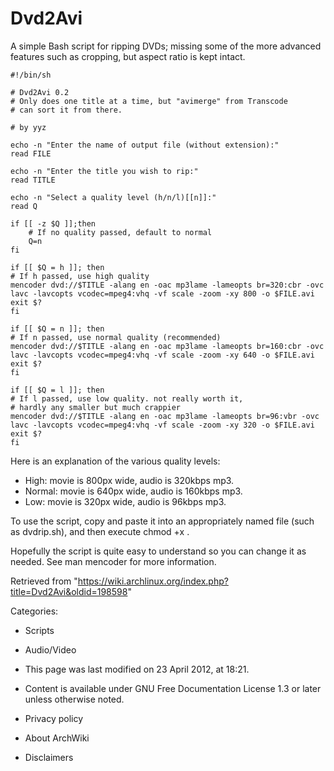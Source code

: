 Dvd2Avi
=======

A simple Bash script for ripping DVDs; missing some of the more advanced
features such as cropping, but aspect ratio is kept intact.

    #!/bin/sh

    # Dvd2Avi 0.2
    # Only does one title at a time, but "avimerge" from Transcode
    # can sort it from there.

    # by yyz

    echo -n "Enter the name of output file (without extension):"
    read FILE

    echo -n "Enter the title you wish to rip:"
    read TITLE

    echo -n "Select a quality level (h/n/l)[[n]]:"
    read Q

    if [[ -z $Q ]];then 
        # If no quality passed, default to normal
        Q=n
    fi

    if [[ $Q = h ]]; then 
    # If h passed, use high quality
    mencoder dvd://$TITLE -alang en -oac mp3lame -lameopts br=320:cbr -ovc lavc -lavcopts vcodec=mpeg4:vhq -vf scale -zoom -xy 800 -o $FILE.avi
    exit $?
    fi

    if [[ $Q = n ]]; then 
    # If n passed, use normal quality (recommended)
    mencoder dvd://$TITLE -alang en -oac mp3lame -lameopts br=160:cbr -ovc lavc -lavcopts vcodec=mpeg4:vhq -vf scale -zoom -xy 640 -o $FILE.avi
    exit $?
    fi

    if [[ $Q = l ]]; then 
    # If l passed, use low quality. not really worth it, 
    # hardly any smaller but much crappier
    mencoder dvd://$TITLE -alang en -oac mp3lame -lameopts br=96:vbr -ovc lavc -lavcopts vcodec=mpeg4:vhq -vf scale -zoom -xy 320 -o $FILE.avi
    exit $?
    fi

Here is an explanation of the various quality levels:

-   High: movie is 800px wide, audio is 320kbps mp3.
-   Normal: movie is 640px wide, audio is 160kbps mp3.
-   Low: movie is 320px wide, audio is 96kbps mp3.

To use the script, copy and paste it into an appropriately named file
(such as dvdrip.sh), and then execute chmod +x <file>.

Hopefully the script is quite easy to understand so you can change it as
needed. See man mencoder for more information.

Retrieved from
"https://wiki.archlinux.org/index.php?title=Dvd2Avi&oldid=198598"

Categories:

-   Scripts
-   Audio/Video

-   This page was last modified on 23 April 2012, at 18:21.
-   Content is available under GNU Free Documentation License 1.3 or
    later unless otherwise noted.
-   Privacy policy
-   About ArchWiki
-   Disclaimers
